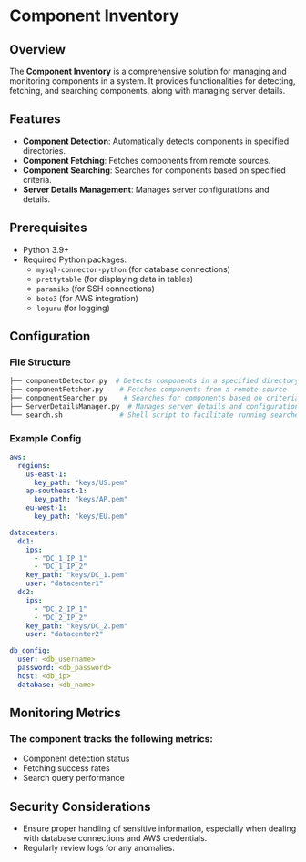 # Component Inventory

## Overview

The **Component Inventory** is a comprehensive solution for managing and monitoring components in a system. It provides functionalities for detecting, fetching, and searching components, along with managing server details.

## Features

- **Component Detection**: Automatically detects components in specified directories.
- **Component Fetching**: Fetches components from remote sources.
- **Component Searching**: Searches for components based on specified criteria.
- **Server Details Management**: Manages server configurations and details.

## Prerequisites

- Python 3.9+
- Required Python packages:
  - `mysql-connector-python` (for database connections)
  - `prettytable` (for displaying data in tables)
  - `paramiko` (for SSH connections)
  - `boto3` (for AWS integration)
  - `loguru` (for logging)

## Configuration

### File Structure

```bash
├── componentDetector.py  # Detects components in a specified directory
├── componentFetcher.py    # Fetches components from a remote source
├── componentSearcher.py    # Searches for components based on criteria
├── ServerDetailsManager.py  # Manages server details and configurations
└── search.sh              # Shell script to facilitate running searches
```

### Example Config

```yaml
aws:
  regions:
    us-east-1:
      key_path: "keys/US.pem"
    ap-southeast-1:
      key_path: "keys/AP.pem"
    eu-west-1:
      key_path: "keys/EU.pem"

datacenters:
  dc1:
    ips:
      - "DC_1_IP_1"
      - "DC_1_IP_2"
    key_path: "keys/DC_1.pem"
    user: "datacenter1"
  dc2:
    ips:
      - "DC_2_IP_1"
      - "DC_2_IP_2"
    key_path: "keys/DC_2.pem"
    user: "datacenter2"

db_config:
  user: <db_username>
  password: <db_password>
  host: <db_ip>
  database: <db_name>
```

## Monitoring Metrics

### The component tracks the following metrics:

- Component detection status
- Fetching success rates
- Search query performance

## Security Considerations

- Ensure proper handling of sensitive information, especially when dealing with database connections and AWS credentials.
- Regularly review logs for any anomalies.
